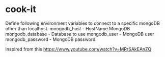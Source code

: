 # cook-it

Define following environment variables to connect to a specific mongoDB other than localhost.
mongodb_host - HostName MongoDB 
mongodb_database - Database to use
mongodb_user - MongoDB user
mongodb_password - MongoDB password


Inspired from this
https://www.youtube.com/watch?v=MRrSAkEAnZQ
